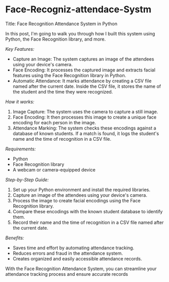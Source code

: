 # Face-Recogniz-attendace-Systm

Title:  Face Recognition Attendance System in Python

 In this post, I'm going to walk you through how I built this system using Python, the Face Recognition library, and more.

*Key Features:*
- Capture an Image: The system captures an image of the attendees using your device's camera.
- Face Encoding: It processes the captured image and extracts facial features using the Face Recognition library in Python.
- Automatic Attendance: It marks attendance by creating a CSV file named after the current date. Inside the CSV file, it stores the name of the student and the time they were recognized.

*How it works:*
1. Image Capture: The system uses the camera to capture a still image.
2. Face Encoding: It then processes this image to create a unique face encoding for each person in the image.
3. Attendance Marking: The system checks these encodings against a database of known students. If a match is found, it logs the student's name and the time of recognition in a CSV file.

*Requirements:*
- Python
- Face Recognition library
- A webcam or camera-equipped device

*Step-by-Step Guide:*
1. Set up your Python environment and install the required libraries.
2. Capture an image of the attendees using your device's camera.
3. Process the image to create facial encodings using the Face Recognition library.
4. Compare these encodings with the known student database to identify them.
5. Record their name and the time of recognition in a CSV file named after the current date.

*Benefits:*
- Saves time and effort by automating attendance tracking.
- Reduces errors and fraud in the attendance system.
- Creates organized and easily accessible attendance records.

With the Face Recognition Attendance System, you can streamline your attendance tracking process and ensure accurate records

